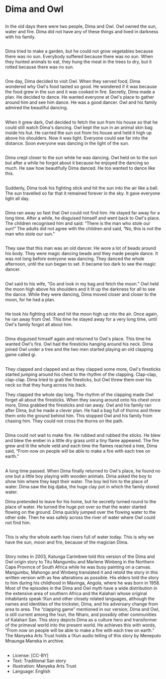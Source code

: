 # Dima and Owl

##
In the old days there were two
people, Dima and Owl.
Owl owned the sun, water and fire.
Dima did not have any of these
things and lived in darkness with his
family.

##
Dima tried to make a garden, but
he could not grow vegetables
because there was no sun.
Everybody suffered because there
was no sun.
When they hunted animals to eat,
they hung the meat in the trees to
dry, but it rotted because there was
no sun.

##
One day, Dima decided to visit Owl.
When they served food, Dima
wondered why Owl's food tasted so
good. He wondered if it was
because the food grew in the sun
and it was cooked in fire.
Secretly, Dima made a plan. He
decided to dance. He wanted
everyone at Owl's place to gather
around him and see him dance. He
was a good dancer. Owl and his
family admired the beautiful
dancing.

##
When it grew dark, Owl decided to
fetch the sun from his house so that
he could still watch Dima's dancing.
Owl kept the sun in an animal skin
bag inside his hut. He carried the
sun out from his house and held it
high up above his shoulders.
Now it was light. Everyone could
see far into the distance. Soon
everyone was dancing in the light of
the sun.

##
Dima crept closer to the sun while
he was dancing. Owl held on to the
sun but after a while he forgot
about it because he enjoyed the
dancing so much. He saw how
beautifully Dima danced. He too
wanted to dance like this.

##
Suddenly, Dima took his fighting
stick and hit the sun into the air
like a ball. The sun travelled so far
that it remained forever in the sky.
It gave everyone light all day.

##
Dima ran away so fast that Owl
could not find him.
He stayed far away for a long time.
After a while, he disguised himself
and went back to Owl's place.
The children recognised him and
said:
“There is the man who stole our
sun!”
The adults did not agree with the
children and said,
“No, this is not the man who stole
our sun.”

##
They saw that this man was an old
dancer. He wore a lot of beads
around his body. They were magic
dancing beads and they made
people dance.
It was not long before everyone was
dancing. They danced the whole
afternoon, until the sun began to
set. It became too dark to see the
magic dancer.

##
Owl said to his wife, “Go and look in
my bag and fetch the moon.”
Owl held the moon high above his
shoulders and it lit up the darkness
for all to see the dance. While they
were dancing, Dima moved closer
and closer to the moon, for he had
a plan.

##
He took his fighting stick and hit the
moon high up into the air. Once
again, he ran away from Owl. This
time he stayed away for a very long
time, until Owl's family forgot all
about him.

##
Dima disguised himself again and
returned to Owl's place.
This time he wanted Owl's fire. Owl
had the firesticks hanging around
his neck.
Dima joined Owl under a tree and
the two men started playing an old
clapping game called gi.

##
They clapped and clapped and as
they clapped some more, Owl's
firesticks started jumping around
his chest to the rhythm of the
clapping. Clap-clap, clap-clap.
Dima tried to grab the firesticks, but
Owl threw them over his neck so
that they hung across his back.

They clapped the whole day long. The rhythm of the clapping
made Owl forget all about the firesticks.
When they swung around onto his chest once more, Dima grabbed
the firesticks and ran away.
Owl and his family ran after Dima, but he made a clever plan. He
had a bag full of thorns and threw them onto the ground behind
him. This stopped Owl and his family from chasing him. They could
not cross the thorns on the path.

##
Dima could not wait to make fire.
He rubbed and rubbed the sticks.
He blew and blew the ember in a
little dry grass until a tiny flame
appeared. The fire grew and lit the
whole veld and each time the
flames reached a tree, Dima said,
“From now on people will be able to
make a fire with each tree on
earth.”

##
A long time passed. When Dima
finally returned to Owl's place, he
found no one but a little boy playing
with wooden animals.
Dima asked the boy to show him
where they kept their water. The
boy led him to the place of water.
Dima saw the big djaba, the huge
clay pot in which the family stored
water.

Dima pretended to leave for his home, but he secretly turned
round to the place of water. He turned the huge pot over so that
the water started flowing on the ground.
Dima quickly jumped over the flowing water to the other side.
Then he was safely across the river of water where Owl could not
find him.

##
This is why the whole earth has
rivers full of water today.
This is why we have the sun, moon
and fire, because of the magician
Dima.

##
Story notes
In 2003, Katunga Carimbwe told this version of the Dima and Owl
origin story to Titu Mangumbu and Marlene Winberg in the
Northern Cape Province of South Africa while he was busy painting
on a canvas. Mangumbu, Mahongo and Winberg translated it and
retold the story in this written version with as few alterations as
possible. His elders told the story to him during his childhood in
Mavinga, Angola, where he was born in 1958.
Most of the episodes in the Dima and Owl myth have a wide
distribution in the extensive area of southern Africa and the
Kalahari whose original inhabitants speak !Xun and other closely
related languages, although the names and identities of the
trickster, Dima, and his adversary change from area to area.
The “clapping game” mentioned in our version, Dima and Owl, is
still current among the !xun, the Nharo, and possibly other
communities of Kalahari San. This story depicts Dima as a culture
hero and transformer of the primeval world into the present world.
He achieves this with words, “From now on people will be able to
make a fire with each tree on earth.”
The Manyeka Arts Trust holds a !Xun audio telling of this story by
Meneputo Mnaunga Maneka in archive.

##
* License: [CC-BY]
* Text: Traditional San story
* Illustration: Manyeka Arts Trust
* Language: English

